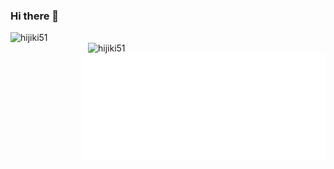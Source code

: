 ### Hi there 👋

<img align="left" width="390" alt="hijiki51" src="https://github.com/hijiki51/hijiki51/blob/main/matrics1.svg">
<img align="right" width="380" alt="hijiki51" src="https://github.com/hijiki51/hijiki51/blob/main/matrics2.svg">
<img align="right" width="390" alt="hijiki51" src="https://github.com/hijiki51/hijiki51/blob/main/wakatime.svg">
